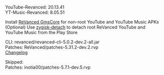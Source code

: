 YouTube-Revanced: 20.13.41  
YT-Music-Revanced: 8.05.51  

Install [ReVanced GmsCore](https://github.com/ReVanced/GmsCore/releases/latest) for non-root YouTube and YouTube Music APKs  
(Optional) Use [zygisk-detach](https://github.com/j-hc/zygisk-detach/releases/latest) to detach root ReVanced YouTube and YouTube Music from the Play Store
  
CLI: revanced/revanced-cli-5.0.2-dev.2-all.jar  
Patches: ReVanced/patches-5.31.2-dev.2.rvp  
[Changelog](https://github.com/ReVanced/revanced-patches/releases/tag/v5.31.2-dev.2)  

Skipped:  
Patches: inotia00/patches-5.7.1-dev.5.rvp      
